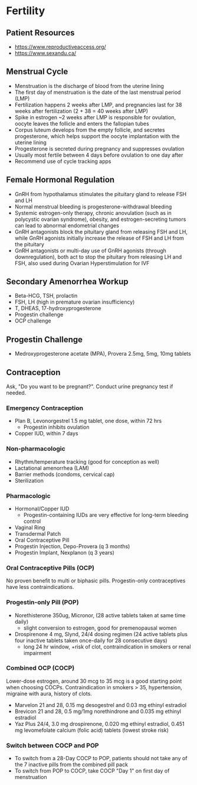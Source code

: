 # Fertility

## Patient Resources

- https://www.reproductiveaccess.org/
- https://www.sexandu.ca/

## Menstrual Cycle
- Menstruation is the discharge of blood from the uterine lining
- The first day of menstruation is the date of the last menstrual period (LMP)
- Fertilization happens 2 weeks after LMP, and pregnancies last for 38 weeks after fertilization (2 + 38 = 40 weeks after LMP)
- Spike in estrogen ~2 weeks after LMP is responsible for ovulation, oocyte leaves the follicle and enters the fallopian tubes
- Corpus luteum develops from the empty follicle, and secretes progesterone, which helps support the oocyte implantation with the uterine lining
- Progesterone is secreted during pregnancy and suppresses ovulation
- Usually most fertile between 4 days before ovulation to one day after
- Recommend use of cycle tracking apps

## Female Hormonal Regulation
- GnRH from hypothalamus stimulates the pituitary gland to release FSH and LH
- Normal menstrual bleeding is progesterone-withdrawal bleeding
- Systemic estrogen-only therapy, chronic anovulation (such as in polycystic ovarian syndrome), obesity, and estrogen-secreting tumors can lead to abnormal endometrial changes
- GnRH antagonists block the pituitary gland from releasing FSH and LH, while GnRH agonists initially increase the release of FSH and LH from the pituitary
- GnRH antagonists or multi-day use of GnRH agonists (through downregulation), both act to stop the pituitary from releasing LH and FSH, also used during Ovarian Hyperstimulation for IVF

## Secondary Amenorrhea Workup
- Beta-HCG, TSH, prolactin
- FSH, LH (high in premature ovarian insufficiency)
- T, DHEAS, 17-hydroxyprogesterone
- Progestin challenge
- OCP challenge

## Progestin Challenge
- Medroxyprogesterone acetate (MPA), Provera 2.5mg, 5mg, 10mg tablets

## Contraception
Ask, "Do you want to be pregnant?". Conduct urine pregnancy test if needed.

### Emergency Contraception
- Plan B, Levonorgestrel 1.5 mg tablet, one dose, within 72 hrs
  - Progestin inhibits ovulation
- Copper IUD, within 7 days

### Non-pharmacologic
- Rhythm/temperature tracking (good for conception as well)
- Lactational amenorrhea (LAM)
- Barrier methods (condoms, cervical cap)
- Sterilization

### Pharmacologic
- Hormonal/Copper IUD
  - Progestin-containing IUDs are very effective for long-term bleeding control
- Vaginal Ring
- Transdermal Patch
- Oral Contraceptive Pill
- Progestin Injection, Depo-Provera (q 3 months)
- Progestin Implant, Nexplanon (q 3 years)

### Oral Contraceptive Pills (OCP)
No proven benefit to multi or biphasic pills. Progestin-only contraceptives have less contraindications.

### Progestin-only Pill (POP)
- Norethisterone 350ug, Micronor, (28 active tablets taken at same time daily)
  - slight conversion to estrogen, good for premenopausal women
- Drospirenone 4 mg, Slynd, 24/4 dosing regimen (24 active tablets plus four inactive tablets taken once-daily for 28 consecutive days)
  - long 24 hr window, +risk of clot, contraindication in smokers or renal impairment

### Combined OCP (COCP)
Lower-dose estrogen, around 30 mcg to 35 mcg is a good starting point when choosing COCPs. Contraindication in smokers > 35, hypertension, migraine with aura, history of clots.
- Marvelon 21 and 28, 0.15 mg desogestrel and 0.03 mg ethinyl estradiol 
- Brevicon 21 and 28, 0.5 mg/1mg norethindrone and 0.035 mg ethinyl estradiol 
- Yaz Plus 24/4, 3.0 mg drospirenone, 0.020 mg ethinyl estradiol, 0.451 mg levomefolate calcium (folic acid) tablets (lowest stroke risk)

### Switch between COCP and POP
- To switch from a 28-Day COCP to POP, patients should not take any of the 7 inactive pills from the combined pill pack
- To switch from POP to COCP, take COCP "Day 1" on first day of menstruation
